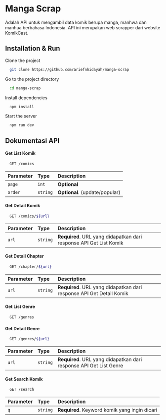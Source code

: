 # Manga Scrap

Adalah API untuk mengambil data komik berupa manga, manhwa dan manhua berbahasa Indonesia. API ini merupakan web scrapper dari website KomikCast.

## Installation & Run

Clone the project

```bash
  git clone https://github.com/ariefnhidayah/manga-scrap
```

Go to the project directory

```bash
  cd manga-scrap
```

Install dependencies

```bash
  npm install
```

Start the server

```bash
  npm run dev
```

## Dokumentasi API

#### Get List Komik

```bash
  GET /comics
```

| Parameter | Type     | Description                |
| :-------- | :------- | :------------------------- |
| `page` | `int` | **Optional** |
| `order` | `string` | **Optional**. (update/popular) |

#### Get Detail Komik

```bash
  GET /comics/${url}
```

| Parameter | Type     | Description                       |
| :-------- | :------- | :-------------------------------- |
| `url`      | `string` | **Required**. URL yang didapatkan dari response API Get List Komik |

#### Get Detail Chapter

```bash
  GET /chapter/${url}
```

| Parameter | Type     | Description                       |
| :-------- | :------- | :-------------------------------- |
| `url`      | `string` | **Required**. URL yang didapatkan dari response API Get Detail Komik |

#### Get List Genre

```bash
  GET /genres
```

#### Get Detail Genre

```bash
  GET /genres/${url}
```

| Parameter | Type     | Description                       |
| :-------- | :------- | :-------------------------------- |
| `url`      | `string` | **Required**. URL yang didapatkan dari response API Get List Genre |

#### Get Search Komik

```bash
  GET /search
```

| Parameter | Type     | Description                       |
| :-------- | :------- | :-------------------------------- |
| `q`      | `string` | **Required**. Keyword komik yang ingin dicari |
